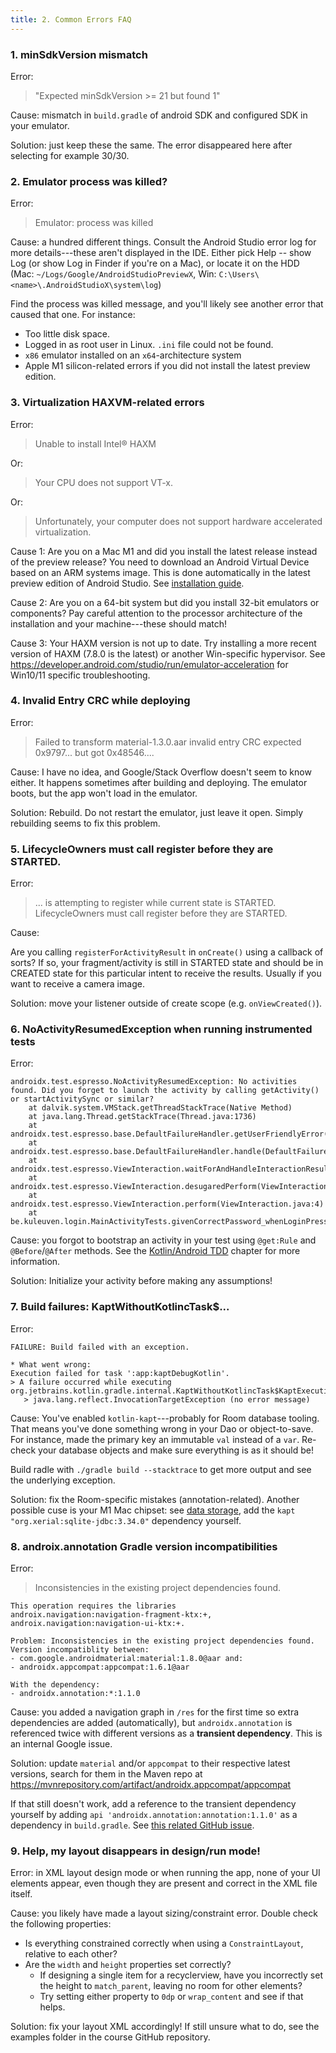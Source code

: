 ```yaml
---
title: 2. Common Errors FAQ
---
```


### 1. minSdkVersion mismatch

Error:

> "Expected minSdkVersion >= 21 but found 1"

Cause: mismatch in `build.gradle` of android SDK and configured SDK in your emulator.

Solution: just keep these the same. The error disappeared here after selecting for example 30/30.

### 2. Emulator process was killed?

Error:

> Emulator: process was killed

Cause: a hundred different things. Consult the Android Studio error log for more details---these aren't displayed in the IDE. Either pick Help -- show Log (or show Log in Finder if you're on a Mac), or locate it on the HDD (Mac: `~/Logs/Google/AndroidStudioPreviewX`, Win: `C:\Users\<name>\.AndroidStudioX\system\log`)

Find the process was killed message, and you'll likely see another error that caused that one. For instance:

- Too little disk space.
- Logged in as root user in Linux. `.ini` file could not be found.
- `x86` emulator installed on an `x64`-architecture system
- Apple M1 silicon-related errors if you did not install the latest preview edition.

### 3. Virtualization HAXVM-related errors

Error:

> Unable to install Intel® HAXM

Or: 

> Your CPU does not support VT-x.

Or:

> Unfortunately, your computer does not support hardware accelerated virtualization.

Cause 1: Are you on a Mac M1 and did you install the latest release instead of the preview release? You need to download an Android Virtual Device based on an ARM systems image. This is done automatically in the latest preview edition of Android Studio. See [installation guide](/extra/install).

Cause 2: Are you on a 64-bit system but did you install 32-bit emulators or components? Pay careful attention to the processor architecture of the installation and your machine---these should match!

Cause 3: Your HAXM version is not up to date. Try installing a more recent version of HAXM (7.8.0 is the latest) or another Win-specific hypervisor. See https://developer.android.com/studio/run/emulator-acceleration for Win10/11 specific troubleshooting.

### 4. Invalid Entry CRC while deploying

Error:

> Failed to transform material-1.3.0.aar invalid entry CRC expected 0x9797... but got 0x48546....

Cause: I have no idea, and Google/Stack Overflow doesn't seem to know either. It happens sometimes after building and deploying. The emulator boots, but the app won't load in the emulator. 

Solution: Rebuild. Do not restart the emulator, just leave it open. Simply rebuilding seems to fix this problem. 

### 5. LifecycleOwners must call register before they are STARTED.

Error:

> ... is attempting to register while current state is STARTED. LifecycleOwners must call register before they are STARTED.

Cause:

Are you calling `registerForActivityResult` in `onCreate()` using a callback of sorts? If so, your fragment/activity is still in STARTED state and should be in CREATED state for this particular intent to receive the results. Usually if you want to receive a camera image. 

Solution: move your listener outside of create scope (e.g. `onViewCreated()`).

### 6. NoActivityResumedException when running instrumented tests

Error:

```
androidx.test.espresso.NoActivityResumedException: No activities found. Did you forget to launch the activity by calling getActivity() or startActivitySync or similar?
    at dalvik.system.VMStack.getThreadStackTrace(Native Method)
    at java.lang.Thread.getStackTrace(Thread.java:1736)
    at androidx.test.espresso.base.DefaultFailureHandler.getUserFriendlyError(DefaultFailureHandler.java:12)
    at androidx.test.espresso.base.DefaultFailureHandler.handle(DefaultFailureHandler.java:7)
    at androidx.test.espresso.ViewInteraction.waitForAndHandleInteractionResults(ViewInteraction.java:8)
    at androidx.test.espresso.ViewInteraction.desugaredPerform(ViewInteraction.java:11)
    at androidx.test.espresso.ViewInteraction.perform(ViewInteraction.java:4)
    at be.kuleuven.login.MainActivityTests.givenCorrectPassword_whenLoginPressed_thenTransitionToWelcome(MainActivityTests.kt:60)
```

Cause: you forgot to bootstrap an activity in your test using `@get:Rule` and `@Before`/`@After` methods. See the [Kotlin/Android TDD](/lang/tdd) chapter for more information.

Solution: Initialize your activity before making any assumptions!

### 7.  Build failures: KaptWithoutKotlincTask$...

Error:

```
FAILURE: Build failed with an exception.

* What went wrong:
Execution failed for task ':app:kaptDebugKotlin'.
> A failure occurred while executing org.jetbrains.kotlin.gradle.internal.KaptWithoutKotlincTask$KaptExecutionWorkAction
   > java.lang.reflect.InvocationTargetException (no error message)
```

Cause: You've enabled `kotlin-kapt`---probably for Room database tooling. That means you've done something wrong in your Dao or object-to-save. For instance, made the primary key an immutable `val` instead of a `var`. Re-check your database objects and make sure everything is as it should be!

Build radle with `./gradle build --stacktrace` to get more output and see the underlying exception. 

Solution: fix the Room-specific mistakes (annotation-related). Another possible cuse is your M1 Mac chipset: see [data storage](/android/data-storage), add the `kapt "org.xerial:sqlite-jdbc:3.34.0"` dependency yourself. 


### 8. androix.annotation Gradle version incompatibilities

Error:

> Inconsistencies in the existing project dependencies found.

```
This operation requires the libraries
androix.navigation:navigation-fragment-ktx:+,
androix.navigation:navigation-ui-ktx:+.

Problem: Inconsistencies in the existing project dependencies found.
Version incompatiblity between:
- com.google.androidmaterial:material:1.8.0@aar and:
- androidx.appcompat:appcompat:1.6.1@aar

With the dependency:
- androidx.annotation:*:1.1.0
```

Cause: you added a navigation graph in `/res` for the first time so extra dependencies are added (automatically), but `androidx.annotation` is referenced twice with different versions as a **transient dependency**. This is an internal Google issue. 

Solution: update `material` and/or `appcompat` to their respective latest versions, search for them in the Maven repo at https://mvnrepository.com/artifact/androidx.appcompat/appcompat 

If that still doesn't work, add a reference to the transient dependency yourself by adding `api 'androidx.annotation:annotation:1.1.0'` as a dependency in `build.gradle`. See [this related GitHub issue](https://github.com/wix/Detox/issues/1631).


### 9. Help, my layout disappears in design/run mode!

Error: in XML layout design mode or when running the app, none of your UI elements appear, even though they are present and correct in the XML file itself. 

Cause: you likely have made a layout sizing/constraint error. Double check the following properties:

- Is everything constrained correctly when using a `ConstraintLayout`, relative to each other?
- Are the `width` and `height` properties set correctly?
   + If designing a single item for a recyclerview, have you incorrectly set the height to `match_parent`, leaving no room for other elements? 
   + Try setting either property to `0dp` or `wrap_content` and see if that helps. 

Solution: fix your layout XML accordingly! If still unsure what to do, see the examples folder in the course GitHub repository. 

